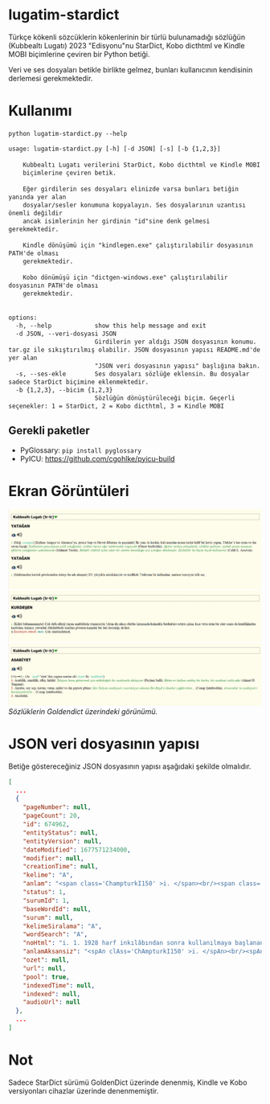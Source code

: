 # lugatim-stardict

Türkçe kökenli sözcüklerin kökenlerinin bir türlü bulunamadığı sözlüğün (Kubbealtı Lugatı) 2023 "Edisyonu"nu StarDict, Kobo dicthtml ve Kindle MOBI biçimlerine çeviren bir Python betiği.

Veri ve ses dosyaları betikle birlikte gelmez, bunları kullanıcının kendisinin derlemesi gerekmektedir.

# Kullanımı
`python lugatim-stardict.py --help`
```
usage: lugatim-stardict.py [-h] [-d JSON] [-s] [-b {1,2,3}]

    Kubbealtı Lugatı verilerini StarDict, Kobo dicthtml ve Kindle MOBI
    biçimlerine çeviren betik.

    Eğer girdilerin ses dosyaları elinizde varsa bunları betiğin yanında yer alan
    dosyalar/sesler konumuna kopyalayın. Ses dosyalarının uzantısı önemli değildir
    ancak isimlerinin her girdinin "id"sine denk gelmesi gerekmektedir.

    Kindle dönüşümü için "kindlegen.exe" çalıştırılabilir dosyasının PATH'de olması
    gerekmektedir.

    Kobo dönümüşü için "dictgen-windows.exe" çalıştırılabilir dosyasının PATH'de olması
    gerekmektedir.


options:
  -h, --help            show this help message and exit
  -d JSON, --veri-dosyasi JSON
                        Girdilerin yer aldığı JSON dosyasının konumu. tar.gz ile sıkıştırılmış olabilir. JSON dosyasının yapısı README.md'de yer alan
                        "JSON veri dosyasının yapısı" başlığına bakın.
  -s, --ses-ekle        Ses dosyaları sözlüğe eklensin. Bu dosyalar sadece StarDict biçimine eklenmektedir.
  -b {1,2,3}, --bicim {1,2,3}
                        Sözlüğün dönüştürüleceği biçim. Geçerli seçenekler: 1 = StarDict, 2 = Kobo dicthtml, 3 = Kindle MOBI
```

## Gerekli paketler
- PyGlossary: `pip install pyglossary`
- PyICU: https://github.com/cgohlke/pyicu-build

# Ekran Görüntüleri

![yatağan](goruntu/yatagan_goldendict.png)
![kurdeşen](goruntu/kurdesen_goldendict.png)
![asabiyet](goruntu/asabiyet_goldendict.png)
*Sözlüklerin Goldendict üzerindeki görünümü.*

# JSON veri dosyasının yapısı

Betiğe göstereceğiniz JSON dosyasının yapısı aşağıdaki şekilde olmalıdır.

```json
[
  ...
  {
    "pageNumber": null,
    "pageCount": 20,
    "id": 674962,
    "entityStatus": null,
    "entityVersion": null,
    "dateModified": 1677571234000,
    "modifier": null,
    "creationTime": null,
    "kelime": "A",
    "anlam": "<span class='ChampturkI150' >i. </span><br/><span class='ChampturkB150' >1. </span><span class='Champturk150' >1928 harf inkılâbından sonra kullanılmaya başlanan Latin asıllı Türk alfabesinin ilk harfi. </span>...",
    "status": 1,
    "surumId": 1,
    "baseWordId": null,
    "surum": null,
    "kelimeSiralama": "A",
    "wordSearch": "A",
    "noHtml": "i. 1. 1928 harf inkılâbından sonra kullanılmaya başlanan Latin asıllı Türk alfabesinin...",
    "anlamAksansiz": "<spAn clAss='ChAmpturkI150' >i. </spAn><br/><spAn clAss='ChAmpturkB150' >1. </spAn>...",
    "ozet": null,
    "url": null,
    "pool": true,
    "indexedTime": null,
    "indexed": null,
    "audioUrl": null
  },
  ...
]
```

# Not

Sadece StarDict sürümü GoldenDict üzerinde denenmiş, Kindle ve Kobo versiyonları cihazlar üzerinde denenmemiştir.